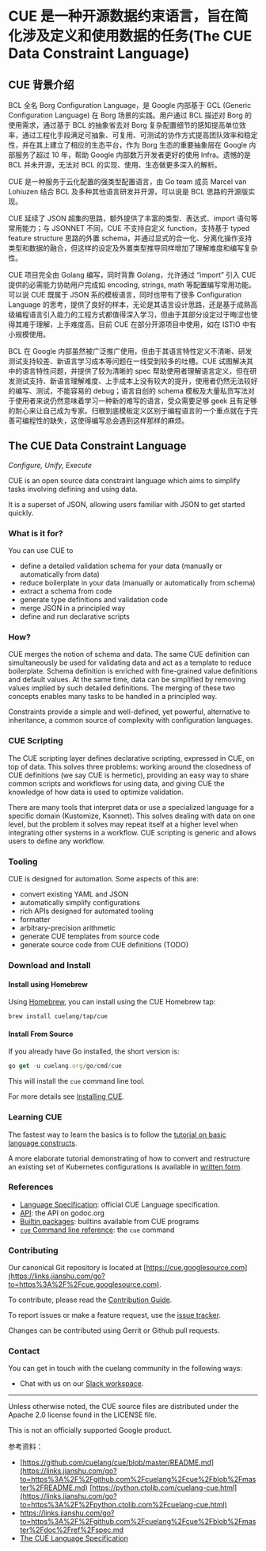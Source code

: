 # CUE 是一种开源数据约束语言，旨在简化涉及定义和使用数据的任务(The CUE Data Constraint Language)

<!--toc-->

## CUE 背景介绍

BCL 全名 Borg Configuration Language，是 Google 内部基于 GCL (Generic Configuration Language) 在 Borg 场景的实践。用户通过 BCL 描述对 Borg 的使用需求，通过基于 BCL 的抽象省去对 Borg 复杂配置细节的感知提高单位效率，通过工程化手段满足可抽象、可复用、可测试的协作方式提高团队效率和稳定性，并在其上建立了相应的生态平台，作为 Borg 生态的重要抽象层在 Google 内部服务了超过 10 年，帮助 Google 内部数万开发者更好的使用 Infra。遗憾的是 BCL 并未开源，无法对 BCL 的实现、使用、生态做更多深入的解析。

CUE 是一种服务于云化配置的强类型配置语言，由 Go team 成员 Marcel van Lohiuzen 结合 BCL 及多种其他语言研发并开源，可以说是 BCL 思路的开源版实现。

CUE 延续了 JSON 超集的思路，额外提供了丰富的类型、表达式、import 语句等常用能力；与 JSONNET 不同，CUE 不支持自定义 function，支持基于 typed feature structure 思路的外置 schema，并通过显式的合一化、分离化操作支持类型和数据的融合，但这样的设定及外置类型推导同样增加了理解难度和编写复杂性。

CUE 项目完全由 Golang 编写，同时背靠 Golang，允许通过 “import” 引入 CUE 提供的必需能力协助用户完成如 encoding, strings, math 等配置编写常用功能。可以说 CUE 既属于 JSON 系的模板语言，同时也带有了很多 Configuration Language 的思考，提供了良好的样本，无论是其语言设计思路，还是基于成熟高级编程语言引入能力的工程方式都值得深入学习，但由于其部分设定过于晦涩也使得其难于理解，上手难度高。目前 CUE 在部分开源项目中使用，如在 ISTIO 中有小规模使用。

BCL 在 Google 内部虽然被广泛推广使用，但由于其语言特性定义不清晰、研发测试支持较差、新语言学习成本等问题在一线受到较多的吐槽。CUE 试图解决其中的语言特性问题，并提供了较为清晰的 spec 帮助使用者理解语言定义，但在研发测试支持、新语言理解难度、上手成本上没有较大的提升，使用者仍然无法较好的编写、测试，不能容易的 debug；语言自创的 schema 模板及大量私货写法对于使用者来说仍然意味着学习一种新的难写的语言，受众需要足够 geek 且有足够的耐心来让自己成为专家。归根到底模板定义区别于编程语言的一个重点就在于完善可编程性的缺失，这使得编写总会遇到这样那样的麻烦。



## The CUE Data Constraint Language

*Configure, Unify, Execute*

CUE is an open source data constraint language which aims to simplify tasks involving defining and using data.

It is a superset of JSON, allowing users familiar with JSON to get started quickly.

### What is it for?

You can use CUE to

- define a detailed validation schema for your data (manually or automatically from data)
- reduce boilerplate in your data (manually or automatically from schema)
- extract a schema from code
- generate type definitions and validation code
- merge JSON in a principled way
- define and run declarative scripts



### How?

CUE merges the notion of schema and data. The same CUE definition can simultaneously be used for validating data and act as a template to reduce boilerplate. Schema definition is enriched with fine-grained value definitions and default values. At the same time, data can be simplified by removing values implied by such detailed definitions. The merging of these two concepts enables many tasks to be handled in a principled way.

Constraints provide a simple and well-defined, yet powerful, alternative to inheritance, a common source of complexity with configuration languages.



### CUE Scripting

The CUE scripting layer defines declarative scripting, expressed in CUE, on top of data. This solves three problems: working around the closedness of CUE definitions (we say CUE is hermetic), providing an easy way to share common scripts and workflows for using data, and giving CUE the knowledge of how data is used to optimize validation.

There are many tools that interpret data or use a specialized language for a specific domain (Kustomize, Ksonnet). This solves dealing with data on one level, but the problem it solves may repeat itself at a higher level when integrating other systems in a workflow. CUE scripting is generic and allows users to define any workflow.



### Tooling

CUE is designed for automation. Some aspects of this are:

- convert existing YAML and JSON
- automatically simplify configurations
- rich APIs designed for automated tooling
- formatter
- arbitrary-precision arithmetic
- generate CUE templates from source code
- generate source code from CUE definitions (TODO)

### Download and Install

#### Install using Homebrew

Using [Homebrew](https://links.jianshu.com/go?to=https%3A%2F%2Fbrew.sh), you can install using the CUE Homebrew tap:

```
brew install cuelang/tap/cue
```

#### Install From Source

If you already have Go installed, the short version is:

```javascript
go get -u cuelang.org/go/cmd/cue
```

This will install the `cue` command line tool.

For more details see [Installing CUE](https://links.jianshu.com/go?to=.%2Fdoc%2Finstall.md).

### Learning CUE

The fastest way to learn the basics is to follow the [tutorial on basic language constructs](https://links.jianshu.com/go?to=.%2Fdoc%2Ftutorial%2Fbasics%2FReadme.md).

A more elaborate tutorial demonstrating of how to convert and restructure an existing set of Kubernetes configurations is available in [written form](https://links.jianshu.com/go?to=.%2Fdoc%2Ftutorial%2Fkubernetes%2FREADME.md).

### References

- [Language Specification](https://links.jianshu.com/go?to=.%2Fdoc%2Fref%2Fspec.md): official CUE Language specification.
- [API](https://links.jianshu.com/go?to=https%3A%2F%2Fgodoc.org%2Fcuelang.org%2Fgo%2Fcue): the API on godoc.org
- [Builtin packages](https://links.jianshu.com/go?to=https%3A%2F%2Fgodoc.org%2Fcuelang.org%2Fgo%2Fpkg): builtins available from CUE programs
- [`cue` Command line reference](https://links.jianshu.com/go?to=.%2Fdoc%2Fcmd%2Fcue.md): the `cue` command

### Contributing

Our canonical Git repository is located at [https://cue.googlesource.com](https://links.jianshu.com/go?to=https%3A%2F%2Fcue.googlesource.com).

To contribute, please read the [Contribution Guide](https://links.jianshu.com/go?to=.%2Fdoc%2Fcontribute.md).

To report issues or make a feature request, use the [issue tracker](https://links.jianshu.com/go?to=https%3A%2F%2Fgithub.com%2Fcuelang%2Fcue%2Fissues).

Changes can be contributed using Gerrit or Github pull requests.

### Contact

You can get in touch with the cuelang community in the following ways:

- Chat with us on our [Slack workspace](https://links.jianshu.com/go?to=https%3A%2F%2Fjoin.slack.com%2Ft%2Fcuelang%2Fshared_invite%2FenQtNzQwODc3NzYzNTA0LTAxNWQwZGU2YWFiOWFiOWQ4MjVjNGQ2ZTNlMmIxODc4MDVjMDg5YmIyOTMyMjQ2MTkzMTU5ZjA1OGE0OGE1NmE).

------

Unless otherwise noted, the CUE source files are distributed under the Apache 2.0 license found in the LICENSE file.

This is not an officially supported Google product.



参考资料：

-  [https://github.com/cuelang/cue/blob/master/README.md](https://links.jianshu.com/go?to=https%3A%2F%2Fgithub.com%2Fcuelang%2Fcue%2Fblob%2Fmaster%2FREADME.md) [https://python.ctolib.com/cuelang-cue.html](https://links.jianshu.com/go?to=https%3A%2F%2Fpython.ctolib.com%2Fcuelang-cue.html)
- https://links.jianshu.com/go?to=https%3A%2F%2Fgithub.com%2Fcuelang%2Fcue%2Fblob%2Fmaster%2Fdoc%2Fref%2Fspec.md
- [The CUE Language Specification]([https://github.com/cuelang/cue/blob/master/doc/ref/spec.md)